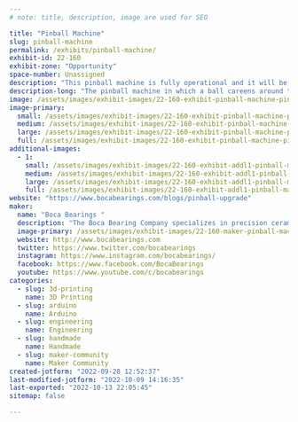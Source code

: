 ```yaml
---
# note: title, description, image are used for SEO

title: "Pinball Machine"
slug: pinball-machine
permalink: /exhibits/pinball-machine/
exhibit-id: 22-160
exhibit-zone: "Opportunity"
space-number: Unassigned
description: "This pinball machine is fully operational and it will be ready to provide hours of entertainment. "
description-long: "The pinball machine in which a ball careens around the machine&#039;s interior, hitting various lights, bumpers, ramps, and other targets was made  inhouse at Boca Bearings. https://www.bocabearings.com/blogs/instructables-pinball-machine"
image: /assets/images/exhibit-images/22-160-exhibit-pinball-machine-pinball-machine-kids-playing-large.JPG
image-primary: 
  small: /assets/images/exhibit-images/22-160-exhibit-pinball-machine-pinball-machine-kids-playing-small.JPG
  medium: /assets/images/exhibit-images/22-160-exhibit-pinball-machine-pinball-machine-kids-playing-medium.JPG
  large: /assets/images/exhibit-images/22-160-exhibit-pinball-machine-pinball-machine-kids-playing-large.JPG
  full: /assets/images/exhibit-images/22-160-exhibit-pinball-machine-pinball-machine-kids-playing-full.JPG
additional-images: 
  - 1:
    small: /assets/images/exhibit-images/22-160-exhibit-addl1-pinball-machine-pinball-after-small.jpg
    medium: /assets/images/exhibit-images/22-160-exhibit-addl1-pinball-machine-pinball-after-medium.jpg
    large: /assets/images/exhibit-images/22-160-exhibit-addl1-pinball-machine-pinball-after-large.jpg
    full: /assets/images/exhibit-images/22-160-exhibit-addl1-pinball-machine-pinball-after-full.jpg
website: "https://www.bocabearings.com/blogs/pinball-upgrade"
maker: 
  name: "Boca Bearings "
  description: "The Boca Bearing Company specializes in precision ceramic bearings for industrial, recreational, and hobby applications. We’ve been experts at Ceramic Hybrid and Full Ceramic bearings for over 35 years!"
  image-primary: /assets/images/exhibit-images/22-160-maker-pinball-machine-bb-logo-full-color-medium.jpg
  website: http://www.bocabearings.com
  twitter: https://www.twitter.com/bocabearings
  instagram: https://www.instagram.com/bocabearings/
  facebook: https://www.facebook.com/BocaBearings
  youtube: https://www.youtube.com/c/bocabearings
categories: 
  - slug: 3d-printing
    name: 3D Printing
  - slug: arduino
    name: Arduino
  - slug: engineering
    name: Engineering
  - slug: handmade
    name: Handmade
  - slug: maker-community
    name: Maker Community
created-jotform: "2022-09-28 12:52:37"
last-modified-jotform: "2022-10-09 14:16:35"
last-exported: "2022-10-13 22:05:45"
sitemap: false

---
```

